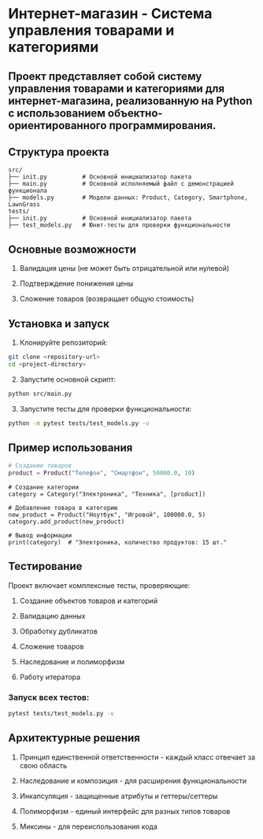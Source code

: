 # Интернет-магазин - Система управления товарами и категориями
## Проект представляет собой систему управления товарами и категориями для интернет-магазина, реализованную на Python с использованием объектно-ориентированного программирования.

## Структура проекта
```text
src/
├── init.py          # Основной инициализатор пакета
├── main.py          # Основной исполняемый файл с демонстрацией функционала
├── models.py        # Модели данных: Product, Category, Smartphone, LawnGrass
tests/
├── init.py          # Основной инициализатор пакета
├── test_models.py   # Юнит-тесты для проверки функциональности
```

## Основные возможности

1. Валидация цены (не может быть отрицательной или нулевой)

2. Подтверждение понижения цены

3. Сложение товаров (возвращает общую стоимость)

## Установка и запуск
1. Клонируйте репозиторий:

```bash
git clone <repository-url>
cd <project-directory>
```

2. Запустите основной скрипт:
```bash
python src/main.py
```

3. Запустите тесты для проверки функциональности:
```bash
python -m pytest tests/test_models.py -v
```
## Пример использования
```python
# Создание товаров
product = Product("Телефон", "Смартфон", 50000.0, 10)
```

```
# Создание категории
category = Category("Электроника", "Техника", [product])
```

```
# Добавление товара в категорию
new_product = Product("Ноутбук", "Игровой", 100000.0, 5)
category.add_product(new_product)
```

```
# Вывод информации
print(category)  # "Электроника, количество продуктов: 15 шт."
```

## Тестирование
Проект включает комплексные тесты, проверяющие:

1. Создание объектов товаров и категорий

2. Валидацию данных

3. Обработку дубликатов

4. Сложение товаров

5. Наследование и полиморфизм

6. Работу итератора

### Запуск всех тестов:

```bash
pytest tests/test_models.py -v
```


## Архитектурные решения
1. Принцип единственной ответственности - каждый класс отвечает за свою область

2. Наследование и композиция - для расширения функциональности

3. Инкапсуляция - защищенные атрибуты и геттеры/сеттеры

4. Полиморфизм - единый интерфейс для разных типов товаров

5. Миксины - для переиспользования кода